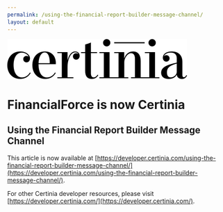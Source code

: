 ```yaml
---
permalink: /using-the-financial-report-builder-message-channel/
layout: default
---
```

![Certinia](/assets/images/certinia-logo-1.svg)

# FinancialForce is now Certinia

## Using the Financial Report Builder Message Channel
This article is now available at [https://developer.certinia.com/using-the-financial-report-builder-message-channel/](https://developer.certinia.com/using-the-financial-report-builder-message-channel/).

For other Certinia developer resources, please visit [https://developer.certinia.com/](https://developer.certinia.com/).